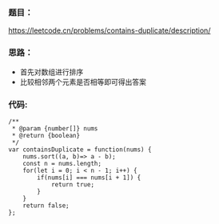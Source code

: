 <!--
 * @Description: Stay hungry，Stay foolish
 * @Author: Huccct
 * @Date: 2023-05-18 16:54:06
 * @LastEditors: Huccct
 * @LastEditTime: 2023-05-18 16:56:44
-->
### **题目：**
https://leetcode.cn/problems/contains-duplicate/description/


### **思路：** 
* 首先对数组进行排序
* 比较相邻两个元素是否相等即可得出答案


### **代码:**
```
/**
 * @param {number[]} nums
 * @return {boolean}
 */
var containsDuplicate = function(nums) {
    nums.sort((a, b)=> a - b);
    const n = nums.length;
    for(let i = 0; i < n - 1; i++) {
        if(nums[i] === nums[i + 1]) {
            return true;
        }
    }
    return false;
};
```